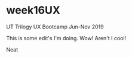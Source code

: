 # week16UX
UT Trilogy UX Bootcamp Jun-Nov 2019

This is some edit's I'm doing. Wow! Aren't I cool!

Neat
